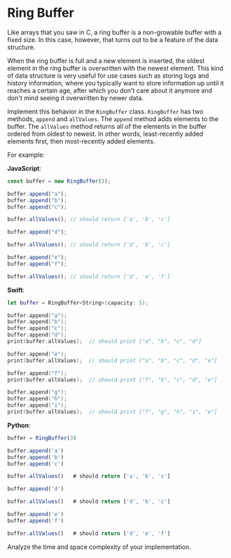 # Ring Buffer

Like arrays that you saw in C, a ring buffer is a non-growable buffer with a fixed size. In this case, however, that turns out to be a feature of the data structure.

When the ring buffer is full and a new element is inserted, the oldest element in the ring buffer is overwritten with the newest element. This kind of data structure is very useful for use cases such as storing logs and history information, where you typically want to store information up until it reaches a certain age, after which you don't care about it anymore and don't mind seeing it overwritten by newer data.

Implement this behavior in the `RingBuffer` class. `RingBuffer` has two methods, `append` and `allValues`. The `append` method adds elements to the buffer. The `allValues` method returns all of the elements in the buffer ordered from oldest to newest. In other words, least-recently added elements first, then most-recently added elements.

For example:

**JavaScript**:

```js
const buffer = new RingBuffer(3);

buffer.append("a");
buffer.append("b");
buffer.append("c");

buffer.allValues(); // should return ['a', 'b', 'c']

buffer.append("d");

buffer.allValues(); // should return ['d', 'b', 'c']

buffer.append("e");
buffer.append("f");

buffer.allValues(); // should return ['d', 'e', 'f']
```

**Swift**:

```swift
let buffer = RingBuffer<String>(capacity: 5);

buffer.append("a");
buffer.append("b");
buffer.append("c");
buffer.append("d");
print(buffer.allValues);  // should print ["a", "b", "c", "d"]

buffer.append("e");
print(buffer.allValues);  // should print ["a", "b", "c", "d", "e"]

buffer.append("f");
print(buffer.allValues);  // should print ["f", "b", "c", "d", "e"]

buffer.append("g");
buffer.append("h");
buffer.append("i");
print(buffer.allValues);  // should print ["f", "g", "h", "i", "e"]
```

**Python**:

```js
buffer = RingBuffer(3)

buffer.append('a')
buffer.append('b')
buffer.append('c')

buffer.allValues()   # should return ['a', 'b', 'c']

buffer.append('d')

buffer.allValues()   # should return ['d', 'b', 'c']

buffer.append('e')
buffer.append('f')

buffer.allValues()   # should return ['d', 'e', 'f']
```

Analyze the time and space complexity of your implementation.
